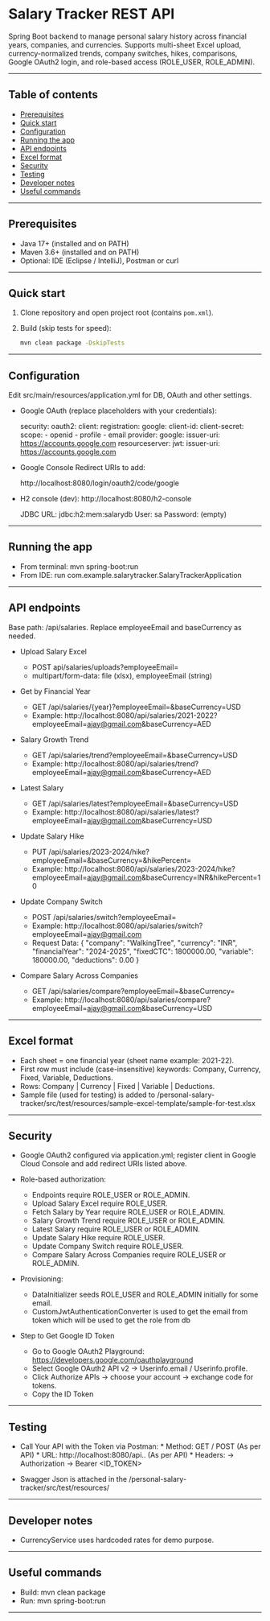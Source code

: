 # Salary Tracker REST API

Spring Boot backend to manage personal salary history across financial years, companies, and currencies. Supports multi-sheet Excel upload, currency-normalized trends, company switches, hikes, comparisons, Google OAuth2 login, and role-based access (ROLE_USER, ROLE_ADMIN).

---

## Table of contents

- [Prerequisites](#prerequisites)
- [Quick start](#quick-start)
- [Configuration](#configuration)
- [Running the app](#running-the-app)
- [API endpoints](#api-endpoints)
- [Excel format](#excel-format)
- [Security](#security)
- [Testing](#testing)
- [Developer notes](#developer-notes)
- [Useful commands](#useful-commands)

---

## Prerequisites

- Java 17+ (installed and on PATH)  
- Maven 3.6+ (installed and on PATH)  
- Optional: IDE (Eclipse / IntelliJ), Postman or curl

---

## Quick start

1. Clone repository and open project root (contains `pom.xml`).

2. Build (skip tests for speed):  
   ```bash
   mvn clean package -DskipTests
   
---

## Configuration

Edit src/main/resources/application.yml for DB, OAuth and other settings.

- Google OAuth (replace placeholders with your credentials):
   
     security:
    oauth2:
      client:
        registration:
          google:
            client-id: 
            client-secret: 
            scope:
              - openid
              - profile
              - email
        provider:
          google:
            issuer-uri: https://accounts.google.com
      resourceserver: 
        jwt: 
          issuer-uri: https://accounts.google.com
   
- Google Console Redirect URIs to add:

	http://localhost:8080/login/oauth2/code/google
   
- H2 console (dev): http://localhost:8080/h2-console

	JDBC URL: jdbc:h2:mem:salarydb
	User: sa Password: (empty)
   
---

## Running the app

- From terminal: mvn spring-boot:run
- From IDE: run com.example.salarytracker.SalaryTrackerApplication
   
---


## API endpoints
Base path: /api/salaries. Replace employeeEmail and baseCurrency as needed.

* Upload Salary Excel
    * POST api/salaries/uploads?employeeEmail=
    * multipart/form-data: file (xlsx), employeeEmail (string)

* Get by Financial Year
    * GET /api/salaries/{year}?employeeEmail=&baseCurrency=USD
    * Example: http://localhost:8080/api/salaries/2021-2022?employeeEmail=ajay@gmail.com&baseCurrency=AED

* Salary Growth Trend
    * GET /api/salaries/trend?employeeEmail=&baseCurrency=USD
    * Example: http://localhost:8080/api/salaries/trend?employeeEmail=ajay@gmail.com&baseCurrency=AED

* Latest Salary
    * GET /api/salaries/latest?employeeEmail=&baseCurrency=USD
    * Example: http://localhost:8080/api/salaries/latest?employeeEmail=ajay@gmail.com&baseCurrency=USD

* Update Salary Hike
    * PUT /api/salaries/2023-2024/hike?employeeEmail=&baseCurrency=&hikePercent=
    * Example: http://localhost:8080/api/salaries/2023-2024/hike?employeeEmail=ajay@gmail.com&baseCurrency=INR&hikePercent=10

* Update Company Switch
    * POST /api/salaries/switch?employeeEmail=
    * Example: http://localhost:8080/api/salaries/switch?employeeEmail=ajay@gmail.com
    * Request Data: 
    {
	  "company": "WalkingTree",
	  "currency": "INR",
	  "financialYear": "2024-2025",
	  "fixedCTC": 1800000.00,
	  "variable": 180000.00,
	  "deductions": 0.00
	}

* Compare Salary Across Companies
    * GET /api/salaries/compare?employeeEmail=&baseCurrency=
    * Example: http://localhost:8080/api/salaries/compare?employeeEmail=ajay@gmail.com&baseCurrency=USD

---

## Excel format
- Each sheet = one financial year (sheet name example: 2021-22).
- First row must include (case-insensitive) keywords: Company, Currency, Fixed, Variable, Deductions.
- Rows: Company | Currency | Fixed | Variable | Deductions.
- Sample file (used for testing) is added to /personal-salary-tracker/src/test/resources/sample-excel-template/sample-for-test.xlsx
   
---

## Security
* Google OAuth2 configured via application.yml; register client in Google Cloud Console and add redirect URIs listed above.
* Role-based authorization:
	* Endpoints require ROLE_USER or ROLE_ADMIN.
	* Upload Salary Excel require ROLE_USER.
	* Fetch Salary by Year require ROLE_USER or ROLE_ADMIN.
	* Salary Growth Trend require ROLE_USER or ROLE_ADMIN.
	* Latest Salary require ROLE_USER or ROLE_ADMIN.
	* Update Salary Hike require ROLE_USER.
	* Update Company Switch require ROLE_USER.
	* Compare Salary Across Companies require ROLE_USER or ROLE_ADMIN.
	
* Provisioning:
	* DataInitializer seeds ROLE_USER and ROLE_ADMIN initially for some email.
	* CustomJwtAuthenticationConverter is used to get the email from token which will be used to get the role from db

* Step to Get Google ID Token
	* Go to Google OAuth2 Playground: https://developers.google.com/oauthplayground
	* Select Google OAuth2 API v2 → Userinfo.email / Userinfo.profile.
	* Click Authorize APIs → choose your account → exchange code for tokens.
	* Copy the ID Token
	
---

## Testing
* Call Your API with the Token via Postman: 
		* Method: GET / POST (As per API)
		* URL: http://localhost:8080/api.. (As per API)
		* Headers:  → Authorization  → Bearer <ID_TOKEN>
		
* Swagger Json is attached in the /personal-salary-tracker/src/test/resources/
   
---

## Developer notes
- CurrencyService uses hardcoded rates for demo purpose.
   
---

## Useful commands
- Build: mvn clean package
- Run: mvn spring-boot:run
   
---

